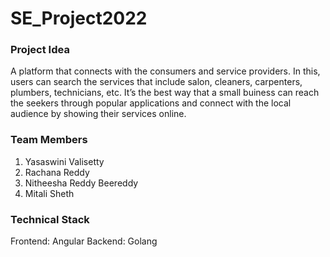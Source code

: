 # SE_Project2022

### Project Idea

A platform that connects with the consumers and service providers. In this, users can search the services that include salon, cleaners, carpenters, plumbers, technicians, etc. It’s the best way that a small buiness can reach the seekers through popular applications and connect with the local audience by showing their services online.

### Team Members
1. Yasaswini Valisetty
2. Rachana Reddy
3. Nitheesha Reddy Beereddy
4. Mitali Sheth

### Technical Stack
Frontend: Angular
Backend: Golang
